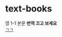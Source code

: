 # text-books
영 1-1 본문 __번역 끄고 보세요__   
[ㄱㄱ](https://swk-school.github.io/text-books/text-books/m-en/1st/1/index.html "1-1 본문")
